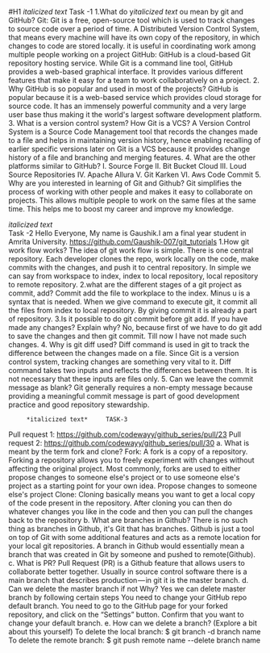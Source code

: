 #H1
*italicized text* 
Task -1
1.What do y*italicized text* ou mean by git and GitHub?
 Git:
 Git is a free, open-source tool which is used to track changes to source code over a period of time. A Distributed Version Control System, that means every machine will have its own copy of the repository, in which changes to code are stored locally. it is useful in coordinating work among multiple people working on a project
GitHub:
 GitHub is a cloud-based Git repository hosting service. While Git is a command line tool, GitHub provides a web-based graphical interface. It provides various different features that make it easy for a team to work collaboratively on a project.
2. Why GitHub is so popular and used in most of the projects?
 GitHub is popular because it is a web-based service which provides cloud storage for source code. It has an immensely powerful community and a very large user base thus making it the world's largest software development platform.
3. What is a version control system? How Git is a VCS?
         A Version Control System is a Source Code Management tool that records the changes made to a file and helps in maintaining version history, hence enabling recalling of earlier specific versions later on Git is a VCS because it provides  change history of a file and branching and merging features.
4. What are the other platforms similar to GitHub?
                      I.        Source Forge
                     II.        Bit Bucket Cloud
                   III.        Loud Source Repositories
                  IV.        Apache Allura
                    V.        Git Karken
                  VI.        Aws Code Commit
5. Why are you interested in learning of Git and Github?
           Git simplifies the process of working with other people and makes it easy to collaborate on projects. This allows multiple people to work on the same files at the same time. This helps me to boost my career and improve my knowledge.
	
	
*italicized text*	
Task -2
Hello Everyone,
My name is Gaushik.I am a final year student in Amrita University.
https://github.com/Gaushik-007/git_tutorials
1.How git work flow works?
 	   The idea of git work flow is simple. There is one central repository. Each developer clones the repo, work locally on the code, make commits with the changes, and push it to central repository. In simple we can say from workspace to index, index to local repository, local repository to remote repository.
2.what are the different stages of a git project as commit, add?
    	Commit add the file to workplace to the index. Minus u is a syntax that is needed. When we give command to execute git, it commit all the files from index to local repository. By giving commit it is already a part of repository.
3.Is it possible to do git commit before git add. If you have made any changes? Explain why?
   	No, because first of we have to do git add to save the changes and then git commit. Till now I have not made such changes.
4. Why is git diff used?
   	Diff command is used in git to track the difference between the changes made on a file. Since Git is a version control system, tracking changes are something very vital to it. Diff command takes two inputs and reflects the differences between them. It is not necessary that these inputs are files only.
5. Can we leave the commit message as blank?
   	Git generally requires a non-empty message because providing a meaningful commit message is part of good development practice and good repository stewardship.
             
	     *italicized text*     TASK-3
Pull request 1: https://github.com/codewayy/github_series/pull/23
Pull request 2: https://github.com/codewayy/github_series/pull/30
a. What  is meant by the term fork and clone?
Fork:
A fork is a copy of a repository. Forking a repository allows you to freely experiment with changes without affecting the original project.
Most commonly, forks are used to either propose changes to someone else's project or to use someone else's project as a starting point for your own idea.
Propose changes to someone else's project
Clone:
Cloning basically means you want to get a local copy of the code present in the repository.
After cloning you can then do whatever changes you like in the code and then you can pull the changes back to the repository
b. What are branches in Github?
There is no such thing as branches in Github, it's Git that has branches.
Github is just a tool on top of Git with some additional features and acts as a remote location for your local git repositories.
A branch in Github would essentially mean a branch that was created in Git by someone and pushed to remote(Github).
c. What is PR?
Pull Request (PR) is a Github feature that allows users to collaborate better together.
Usually in source control software there is a main branch that describes production — in git it is the master branch.
d. Can we delete the master branch if not Why?
Yes we can delete master branch by following certain steps
You need to change your GitHub repo default branch.
You need to go to the GitHub page for your forked repository, and click on the “Settings” button.
Confirm that you want to change your default branch.
e. How can we delete a branch? (Explore a bit about this yourself)
To delete the local branch: $ git branch -d branch name
To delete the remote branch: $ git push remote name --delete branch name
```



